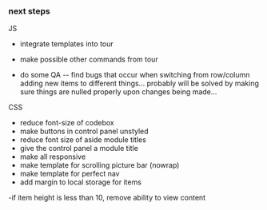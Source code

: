 ### next steps

JS

- integrate templates into tour

- make possible other commands from tour
- do some QA -- find bugs that occur when switching from row/column adding new items to different things... probably will be solved by making sure things are nulled properly upon changes being made...


CSS

- reduce font-size of codebox
- make buttons in control panel unstyled
- reduce font size of aside module titles
- give the control panel a module title
- make all responsive
- make template for scrolling picture bar (nowrap)
- make template for perfect nav
- add margin to local storage for items

-if item height is less than 10, remove ability to view content